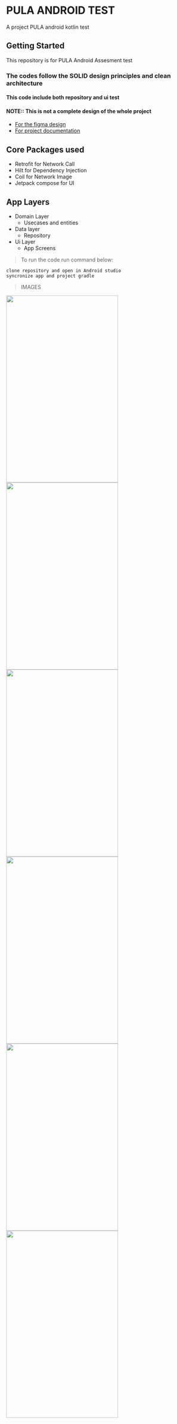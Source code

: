 # PULA ANDROID TEST

A project PULA android kotlin test

## Getting Started

This repository is for PULA Android Assesment test

### The codes follow the SOLID design principles and clean architecture

#### This code include both repository and ui test

#### NOTE:: This is not a complete design of the whole project 


- [For the figma design](https://www.figma.com/file/CoTZrBbpoLJb6uKuBHbxHt/PULA-INVEST?node-id=0%3A1&t=jArgLh2sFoW6231L-1)
- [For project documentation](https://flutter.dev/docs/cookbook)

## Core Packages used
- Retrofit for Network Call
- Hilt for Dependency Injection 
- Coil for Network Image
- Jetpack compose for UI


## App Layers
- Domain Layer
  - Usecases and entities
- Data layer
  - Repository 
- Ui Layer
  - App Screens 


> To run the code run command below:
```
clone repository and open in Android studio
syncronize app and project gradle
```

<!-- > To run the the test run:
```
run both unit and instrumentation test from androd studio
``` -->

> IMAGES
<p float="left">
<img src="https://raw.githubusercontent.com/abiodundotdev/icecommercialpowertest/main/docimg/dashboard.png?raw=true"  width= "300px" height ="500px" /> <img src="https://raw.githubusercontent.com/abiodundotdev/icecommercialpowertest/master/docimg/cart.png?raw=true" width= "300px" height ="500px"  /> 
<img src="https://raw.githubusercontent.com/abiodundotdev/icecommercialpowertest/main/docimg/dashboard.png?raw=true"  width= "300px" height ="500px" />
 <img src="https://raw.githubusercontent.com/abiodundotdev/icecommercialpowertest/main/docimg/cart.png?raw=true" width= "300px" height ="500px" />
<img src="https://raw.githubusercontent.com/abiodundotdev/icecommercialpowertest/main/docimg/login.png?raw=true" width= "300px" height ="500px" />
<img src="https://raw.githubusercontent.com/abiodundotdev/icecommercialpowertest/main/docimg/register.png?raw=true" width= "300px" height ="500px" />
</p>

